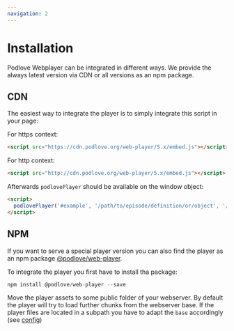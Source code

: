```yaml
---
navigation: 2
---
```


# Installation

Podlove Webplayer can be integrated in different ways. We provide the always latest version via CDN or all versions as an npm package.

## CDN

The easiest way to integrate the player is to simply integrate this script in your page:

For https context:
```html
<script src="https://cdn.podlove.org/web-player/5.x/embed.js"></script>
```

For http context:
```html
<script src="http://cdn.podlove.org/web-player/5.x/embed.js"></script>
```

Afterwards `podlovePlayer` should be available on the window object:

```html
<script>
  podlovePlayer('#example', '/path/to/episode/definition/or/object', '/path/to/configuration/or/object');
</script>
```

## NPM

If you want to serve a special player version you can also find the player as an npm package [@podlove/web-player](https://www.npmjs.com/package/@podlove/web-player).

To integrate the player you first have to install tha package:

```javascript
npm install @podlove/web-player --save
```

Move the player assets to some public folder of your webserver. By default the player will try to load further chunks from the webserver base. If the player files are located in a subpath you have to adapt the `base` accordingly (see [config](config.html))
